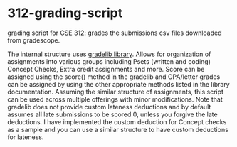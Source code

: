 # 312-grading-script

grading script for CSE 312: grades the submissions csv files downloaded from gradescope. 

The internal structure uses [gradelib library](https://eldridgejm.github.io/gradelib/#gradelib.Gradebook).
Allows for organization of assignments into various groups including Psets (written and coding) Concept Checks, 
Extra credit assignments and more. Score can be assigned using the score() method in the gradelib and GPA/letter grades can be assigned 
by using the other appropriate methods listed in the library documentation. Assuming the similar structure of assignments, this script 
can be used across multiple offerings with minor modifications. Note that gradelib does not provide custom lateness deductions and by default 
assumes all late submissions to be scored 0, unless you forgive the late deductions. I have implemented the custom deduction for Concept checks 
as a sample and you can use a similar structure to have custom deductions for lateness. 
